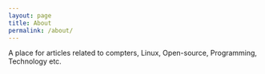 ```yaml
---
layout: page
title: About
permalink: /about/
---
```


A place for articles related to compters, Linux, Open-source, Programming, Technology etc.


